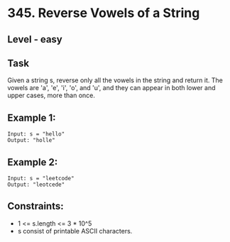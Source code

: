 # 345. Reverse Vowels of a String


## Level - easy


## Task
Given a string s, reverse only all the vowels in the string and return it.
The vowels are 'a', 'e', 'i', 'o', and 'u', and they can appear in both lower and upper cases, more than once.


## Example 1:
````
Input: s = "hello"
Output: "holle"
````


## Example 2:
````
Input: s = "leetcode"
Output: "leotcede"
````


## Constraints:

- 1 <= s.length <= 3 * 10^5
- s consist of printable ASCII characters.